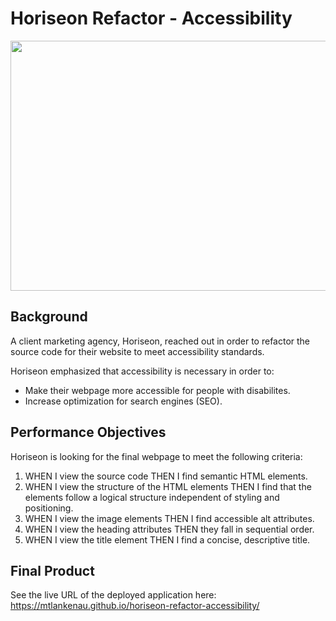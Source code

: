 # Horiseon Refactor - Accessibility

<img src="assets/images/digital-marketing-meeting.jpg" width="600" height="400">

## Background
A client marketing agency, Horiseon, reached out in order to refactor the source code for their website to meet accessibility standards.  

Horiseon emphasized that accessibility is necessary in order to: 
* Make their webpage more accessible for people with disabilites.
* Increase optimization for search engines (SEO).

## Performance Objectives
Horiseon is looking for the final webpage to meet the following criteria:
1. WHEN I view the source code
THEN I find semantic HTML elements.
2. WHEN I view the structure of the HTML elements
THEN I find that the elements follow a logical structure independent of styling and positioning.
3. WHEN I view the image elements
THEN I find accessible alt attributes.
4. WHEN I view the heading attributes
THEN they fall in sequential order.
5. WHEN I view the title element
THEN I find a concise, descriptive title.

## Final Product

See the live URL of the deployed application here: https://mtlankenau.github.io/horiseon-refactor-accessibility/
